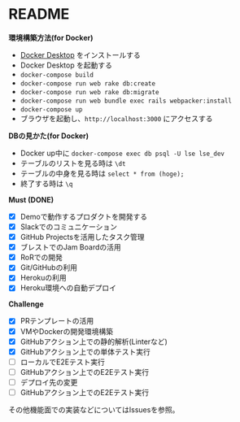 # README

**環境構築方法(for Docker)**
- [Docker Desktop](https://www.docker.com/products/docker-desktop) をインストールする
- Docker Desktop を起動する
- `docker-compose build`
- `docker-compose run web rake db:create`
- `docker-compose run web rake db:migrate`
- `docker-compose run web bundle exec rails webpacker:install`
- `docker-compose up`
- ブラウザを起動し、`http://localhost:3000` にアクセスする

**DBの見かた(for Docker)**
- Docker up中に `docker-compose exec db psql -U lse lse_dev`
- テーブルのリストを見る時は `\dt`
- テーブルの中身を見る時は `select * from (hoge);`
- 終了する時は `\q`

**Must (DONE)**

- [x] Demoで動作するプロダクトを開発する
- [x] Slackでのコミュニケーション
- [x] GitHub Projectsを活用したタスク管理
- [x] ブレストでのJam Boardの活用
- [x] RoRでの開発
- [x] Git/GitHubの利用
- [x] Herokuの利用
- [x] Heroku環境への自動デプロイ

**Challenge**
- [x] PRテンプレートの活用
- [x] VMやDockerの開発環境構築
- [x] GitHubアクション上での静的解析(Linterなど)
- [x] GitHubアクション上での単体テスト実行
- [ ] ローカルでE2Eテスト実行
- [ ] GitHubアクション上でのE2Eテスト実行
- [ ] デプロイ先の変更
- [ ] GitHubアクション上でのE2Eテスト実行

その他機能面での実装などについてはIssuesを参照。
